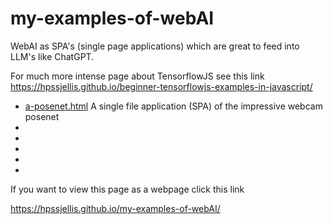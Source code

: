 # my-examples-of-webAI
WebAI as SPA's (single page applications) which are great to feed into LLM's like ChatGPT.






For much more intense page about TensorflowJS see this link   https://hpssjellis.github.io/beginner-tensorflowjs-examples-in-javascript/





<ul>
   <li><a href="https://hpssjellis.github.io/my-examples-of-webAI/a-posenet.html"> a-posenet.html</a> A single file application (SPA) of the impressive webcam posenet</li>
   <li><a href=""></a></li>
   <li><a href=""></a></li>
   <li><a href=""></a></li>
   <li><a href=""></a></li>
   <li><a href=""></a></li>


</ul>



If you want to view this page as a webpage click this link

https://hpssjellis.github.io/my-examples-of-webAI/
